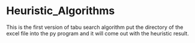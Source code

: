# Heuristic_Algorithms

This is the first version of tabu search algorithm
put the directory of the excel file into the py program and it will come out with the heuristic result.
